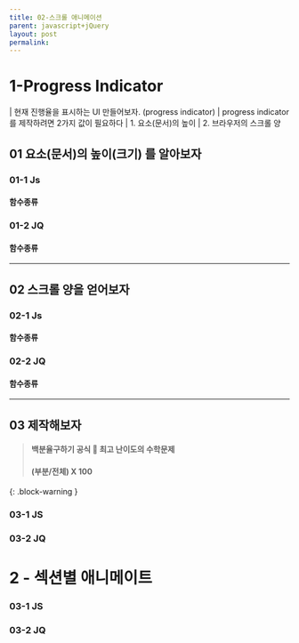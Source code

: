 ```yaml
---
title: 02-스크롤 애니메이션
parent: javascript+jQuery
layout: post
permalink:
---
```


# 1-Progress Indicator

| 현재 진행율을 표시하는 UI 만들어보자. (progress indicator)
| progress indicator 를 제작하려면 2가지 값이 필요하다
| 1. 요소(문서)의 높이
| 2. 브라우저의 스크롤 양

##  01 요소(문서)의 높이(크기) 를 알아보자

### 01-1 Js

#### 함수종류



### 01-2 JQ

#### 함수종류



---

## 02 스크롤 양을 얻어보자

### 02-1 Js

####  함수종류



### 02-2 JQ

####  함수종류



---

## 03 제작해보자

>
>#### 백분율구하기 공식 🔞 최고 난이도의 수학문제
>#### (부분/전체) X 100
>
{: .block-warning }

### 03-1 JS

<script async src="//jsfiddle.net/qwerew0/3qwngLey/67/embed/js,html,css,result/dark/"></script>

### 03-2 JQ

<script async src="//jsfiddle.net/qwerew0/3qwngLey/68/embed/js,html,css,result/dark/"></script>



# 2 - 섹션별 애니메이트

### 03-1 JS

<script async src="//jsfiddle.net/qwerew0/3qwngLey/70/embed/js,html,css,result/dark/"></script>


<script async src="//jsfiddle.net/qwerew0/3qwngLey/71/embed/js,html,css,result/dark/"></script>

### 03-2 JQ

<script async src="//jsfiddle.net/qwerew0/3qwngLey/68/embed/js,html,css,result/dark/"></script>
